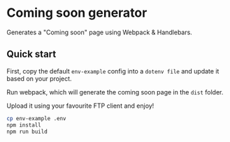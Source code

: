 # Coming soon generator

Generates a "Coming soon" page using Webpack & Handlebars.

## Quick start

First, copy the default `env-example` config into a `dotenv file` and update it based on your project.

Run webpack, which will generate the coming soon page in the `dist` folder.

Upload it using your favourite FTP client and enjoy!

```bash
cp env-example .env
npm install
npm run build
```
